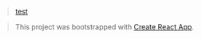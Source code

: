 
> [test](https://test-playlist.herokuapp.com/)


> This project was bootstrapped with [Create React App](https://github.com/facebookincubator/create-react-app).
